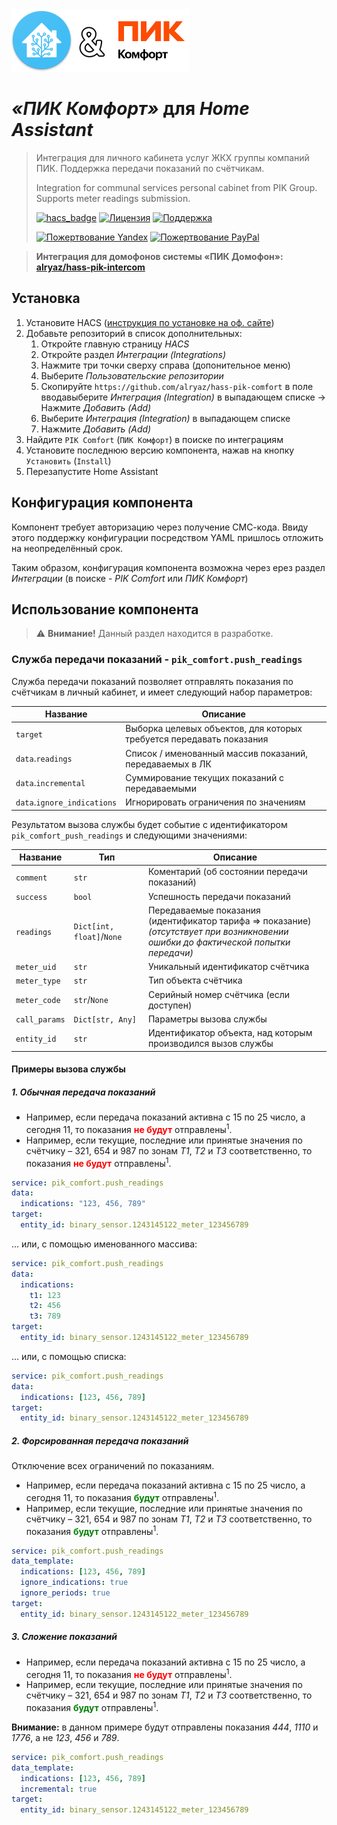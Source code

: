 <img src="https://raw.githubusercontent.com/alryaz/hass-pik-comfort/master/images/header.png" height="100" alt="Home Assistant + ПИК Домофон">

_&#xab;ПИК Комфорт&#xbb;_ для _Home Assistant_
==================================================

> Интеграция для личного кабинета услуг ЖКХ группы компаний ПИК. Поддержка передачи показаний по счётчикам.
>
> Integration for communal services personal cabinet from PIK Group. Supports meter readings submission.
> 
> [![hacs_badge](https://img.shields.io/badge/HACS-Custom-orange.svg)](https://github.com/custom-components/hacs)
> [![Лицензия](https://img.shields.io/badge/%D0%9B%D0%B8%D1%86%D0%B5%D0%BD%D0%B7%D0%B8%D1%8F-MIT-yellow.svg)](https://opensource.org/licenses/MIT)
> [![Поддержка](https://img.shields.io/badge/%D0%9F%D0%BE%D0%B4%D0%B4%D0%B5%D1%80%D0%B6%D0%B8%D0%B2%D0%B0%D0%B5%D1%82%D1%81%D1%8F%3F-%D0%B4%D0%B0-green.svg)](https://github.com/alryaz/hass-pik-comfort/graphs/commit-activity)
>
> [![Пожертвование Yandex](https://img.shields.io/badge/%D0%9F%D0%BE%D0%B6%D0%B5%D1%80%D1%82%D0%B2%D0%BE%D0%B2%D0%B0%D0%BD%D0%B8%D0%B5-Yandex-red.svg)](https://money.yandex.ru/to/410012369233217)
> [![Пожертвование PayPal](https://img.shields.io/badge/%D0%9F%D0%BE%D0%B6%D0%B5%D1%80%D1%82%D0%B2%D0%BE%D0%B2%D0%B0%D0%BD%D0%B8%D0%B5-Paypal-blueviolet.svg)](https://www.paypal.me/alryaz)

> **Интеграция для домофонов системы «ПИК Домофон»: [alryaz/hass-pik-intercom](https://github.com/alryaz/hass-pik-intercom)**

## Установка

1. Установите
   HACS ([инструкция по установке на оф. сайте](https://hacs.xyz/docs/installation/installation/))
1. Добавьте репозиторий в список дополнительных:
    1. Откройте главную страницу _HACS_
    1. Откройте раздел _Интеграции (Integrations)_
    1. Нажмите три точки сверху справа (допонительное меню)
    1. Выберите _Пользовательские репозитории_
    1. Скопируйте `https://github.com/alryaz/hass-pik-comfort` в поле вводавыберите _Интеграция (Integration)_ в выпадающем списке -> Нажмите _Добавить (Add)_
    1. Выберите _Интеграция (Integration)_ в выпадающем списке
    1. Нажмите _Добавить (Add)_
1. Найдите `PIK Comfort` (`ПИК Комфорт`) в поиске по интеграциям
1. Установите последнюю версию компонента, нажав на кнопку `Установить` (`Install`)
1. Перезапустите Home Assistant

## Конфигурация компонента

Компонент требует авторизацию через получение СМС-кода. Ввиду этого поддержку конфигурации
посредством YAML пришлось отложить на неопределённый срок.

Таким образом, конфигурация компонента возможна через ерез раздел _Интеграции_
(в поиске - _PIK Comfort_ или _ПИК Комфорт_)

## Использование компонента

> ⚠️ **Внимание!** Данный раздел находится в разработке.

### Служба передачи показаний - `pik_comfort.push_readings`

Служба передачи показаний позволяет отправлять показания по счётчикам в личный кабинет, и
имеет следующий набор параметров:

| Название | Описание |
| --- | --- |
| `target` | Выборка целевых объектов, для которых требуется передавать показания |
| `data`.`readings` | Список / именованный массив показаний, передаваемых в ЛК |
| `data`.`incremental` | Суммирование текущих показаний с передаваемыми |
| `data`.`ignore_indications` | Игнорировать ограничения по значениям |

Результатом вызова службы будет событие с идентификатором `pik_comfort_push_readings`
и следующими значениями:

| Название | Тип | Описание |
| -------- | --- | -------- |
| `comment` | `str` | Коментарий (об состоянии передачи показаний) |
| `success` | `bool` | Успешность передачи показаний |
| `readings` | `Dict[int, float]`/`None` | Передаваемые показания (идентификатор тарифа => показание)<br>_(отсутствует при возникновении ошибки до фактической попытки передачи)_ |
| `meter_uid` | `str` | Уникальный идентификатор счётчика |
| `meter_type` | `str` | Тип объекта счётчика |
| `meter_code` | `str`/`None` | Серийный номер счётчика (если доступен) |
| `call_params` | `Dict[str, Any]` | Параметры вызова службы |
| `entity_id` | `str` | Идентификатор объекта, над которым производился вызов службы |

#### Примеры вызова службы

##### 1. Обычная передача показаний

- Например, если передача показаний активна с 15 по 25 число, а сегодня 11, то показания
  <font color="red">**не будут**</font> отправлены<sup>1</sup>.
- Например, если текущие, последние или принятые значения по счётчику &ndash; 321, 654 и 987 по зонам
  _Т1_, _Т2_ и _Т3_ соответственно, то показания <font color="red">**не будут**</font>
  отправлены<sup>1</sup>.
  
```yaml
service: pik_comfort.push_readings
data:
  indications: "123, 456, 789"
target:
  entity_id: binary_sensor.1243145122_meter_123456789
```

... или, с помощью именованного массива:

```yaml
service: pik_comfort.push_readings
data:
  indications:
    t1: 123
    t2: 456
    t3: 789
target:
  entity_id: binary_sensor.1243145122_meter_123456789
```

... или, с помощью списка:

```yaml
service: pik_comfort.push_readings
data:
  indications: [123, 456, 789]
target:
  entity_id: binary_sensor.1243145122_meter_123456789
```

##### 2. Форсированная передача показаний

Отключение всех ограничений по показаниям.

- Например, если передача показаний активна с 15 по 25 число, а сегодня 11, то показания
  <font color="green">**будут**</font> отправлены<sup>1</sup>.
- Например, если текущие, последние или принятые значения по счётчику &ndash; 321, 654 и 987 по зонам
  _Т1_, _Т2_ и _Т3_ соответственно, то показания <font color="green">**будут**</font>
  отправлены<sup>1</sup>.
  
```yaml
service: pik_comfort.push_readings
data_template:
  indications: [123, 456, 789]
  ignore_indications: true
  ignore_periods: true
target:
  entity_id: binary_sensor.1243145122_meter_123456789
```

##### 3. Сложение показаний

- Например, если передача показаний активна с 15 по 25 число, а сегодня 11, то показания
  <font color="red">**не будут**</font> отправлены<sup>1</sup>.
- Например, если текущие, последние или принятые значения по счётчику &ndash; 321, 654 и 987 по зонам
  _Т1_, _Т2_ и _Т3_ соответственно, то показания <font color="green">**будут**</font>
  отправлены<sup>1</sup>.
  
**Внимание:** в данном примере будут отправлены показания _444_, _1110_ и _1776_,
а не _123_, _456_ и _789_. 
  
```yaml
service: pik_comfort.push_readings
data_template:
  indications: [123, 456, 789]
  incremental: true
target:
  entity_id: binary_sensor.1243145122_meter_123456789
```